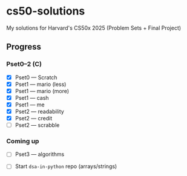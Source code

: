 # cs50-solutions
My solutions for Harvard's CS50x 2025 (Problem Sets + Final Project)

## Progress

### Pset0–2 (C)
- [x] Pset0 — Scratch
- [x] Pset1 — mario (less)
- [x] Pset1 — mario (more)
- [x] Pset1 — cash
- [x] Pset1 — me
- [x] Pset2 — readability
- [x] Pset2 — credit
- [ ] Pset2 — scrabble

### Coming up
- [ ] Pset3 — algorithms
- [ ] Start `dsa-in-python` repo (arrays/strings)

